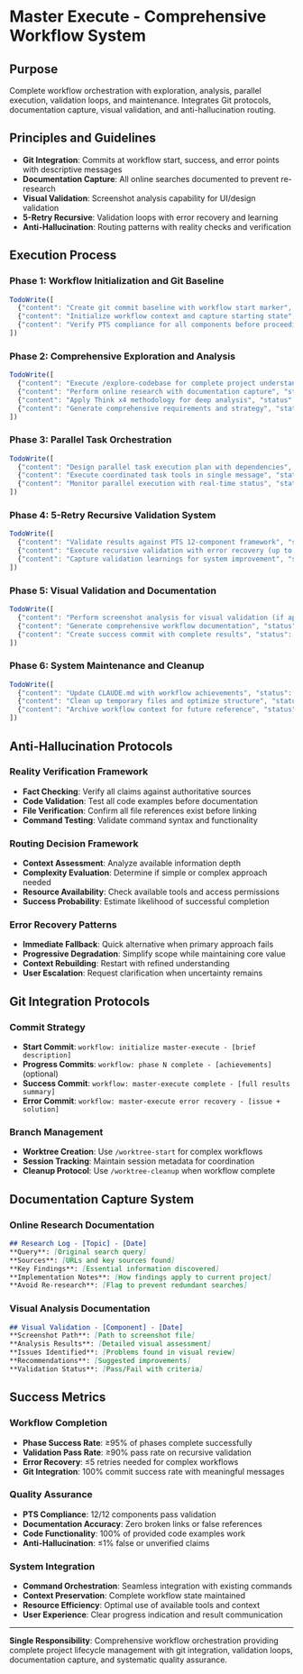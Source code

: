 # Master Execute - Comprehensive Workflow System

## Purpose
Complete workflow orchestration with exploration, analysis, parallel execution, validation loops, and maintenance. Integrates Git protocols, documentation capture, visual validation, and anti-hallucination routing.

## Principles and Guidelines
- **Git Integration**: Commits at workflow start, success, and error points with descriptive messages
- **Documentation Capture**: All online searches documented to prevent re-research
- **Visual Validation**: Screenshot analysis capability for UI/design validation
- **5-Retry Recursive**: Validation loops with error recovery and learning
- **Anti-Hallucination**: Routing patterns with reality checks and verification

## Execution Process

### Phase 1: Workflow Initialization and Git Baseline
```javascript
TodoWrite([
  {"content": "Create git commit baseline with workflow start marker", "status": "pending", "priority": "high", "id": "master-git-1"},
  {"content": "Initialize workflow context and capture starting state", "status": "pending", "priority": "high", "id": "master-init-1"},
  {"content": "Verify PTS compliance for all components before proceeding", "status": "pending", "priority": "high", "id": "master-pts-1"}
])
```

### Phase 2: Comprehensive Exploration and Analysis
```javascript
TodoWrite([
  {"content": "Execute /explore-codebase for complete project understanding", "status": "pending", "priority": "high", "id": "master-explore-1"},
  {"content": "Perform online research with documentation capture", "status": "pending", "priority": "high", "id": "master-research-1"},
  {"content": "Apply Think x4 methodology for deep analysis", "status": "pending", "priority": "high", "id": "master-think-1"},
  {"content": "Generate comprehensive requirements and strategy", "status": "pending", "priority": "high", "id": "master-strategy-1"}
])
```

### Phase 3: Parallel Task Orchestration
```javascript
TodoWrite([
  {"content": "Design parallel task execution plan with dependencies", "status": "pending", "priority": "high", "id": "master-parallel-1"},
  {"content": "Execute coordinated task tools in single message", "status": "pending", "priority": "high", "id": "master-execute-1"},
  {"content": "Monitor parallel execution with real-time status", "status": "pending", "priority": "medium", "id": "master-monitor-1"}
])
```

### Phase 4: 5-Retry Recursive Validation System
```javascript
TodoWrite([
  {"content": "Validate results against PTS 12-component framework", "status": "pending", "priority": "high", "id": "master-validate-1"},
  {"content": "Execute recursive validation with error recovery (up to 5 retries)", "status": "pending", "priority": "high", "id": "master-retry-1"},
  {"content": "Capture validation learnings for system improvement", "status": "pending", "priority": "medium", "id": "master-learn-1"}
])
```

### Phase 5: Visual Validation and Documentation
```javascript
TodoWrite([
  {"content": "Perform screenshot analysis for visual validation (if applicable)", "status": "pending", "priority": "medium", "id": "master-visual-1"},
  {"content": "Generate comprehensive workflow documentation", "status": "pending", "priority": "medium", "id": "master-doc-1"},
  {"content": "Create success commit with complete results", "status": "pending", "priority": "high", "id": "master-success-1"}
])
```

### Phase 6: System Maintenance and Cleanup
```javascript
TodoWrite([
  {"content": "Update CLAUDE.md with workflow achievements", "status": "pending", "priority": "medium", "id": "master-update-1"},
  {"content": "Clean up temporary files and optimize structure", "status": "pending", "priority": "low", "id": "master-cleanup-1"},
  {"content": "Archive workflow context for future reference", "status": "pending", "priority": "low", "id": "master-archive-1"}
])
```

## Anti-Hallucination Protocols

### Reality Verification Framework
- **Fact Checking**: Verify all claims against authoritative sources
- **Code Validation**: Test all code examples before documentation
- **File Verification**: Confirm all file references exist before linking
- **Command Testing**: Validate command syntax and functionality

### Routing Decision Framework
- **Context Assessment**: Analyze available information depth
- **Complexity Evaluation**: Determine if simple or complex approach needed
- **Resource Availability**: Check available tools and access permissions
- **Success Probability**: Estimate likelihood of successful completion

### Error Recovery Patterns
- **Immediate Fallback**: Quick alternative when primary approach fails
- **Progressive Degradation**: Simplify scope while maintaining core value
- **Context Rebuilding**: Restart with refined understanding
- **User Escalation**: Request clarification when uncertainty remains

## Git Integration Protocols

### Commit Strategy
- **Start Commit**: `workflow: initialize master-execute - [brief description]`
- **Progress Commits**: `workflow: phase N complete - [achievements]` (optional)
- **Success Commit**: `workflow: master-execute complete - [full results summary]`
- **Error Commit**: `workflow: master-execute error recovery - [issue + solution]`

### Branch Management
- **Worktree Creation**: Use `/worktree-start` for complex workflows
- **Session Tracking**: Maintain session metadata for coordination
- **Cleanup Protocol**: Use `/worktree-cleanup` when workflow complete

## Documentation Capture System

### Online Research Documentation
```markdown
## Research Log - [Topic] - [Date]
**Query**: [Original search query]
**Sources**: [URLs and key sources found]
**Key Findings**: [Essential information discovered]
**Implementation Notes**: [How findings apply to current project]
**Avoid Re-research**: [Flag to prevent redundant searches]
```

### Visual Analysis Documentation
```markdown
## Visual Validation - [Component] - [Date]
**Screenshot Path**: [Path to screenshot file]
**Analysis Results**: [Detailed visual assessment]
**Issues Identified**: [Problems found in visual review]
**Recommendations**: [Suggested improvements]
**Validation Status**: [Pass/Fail with criteria]
```

## Success Metrics

### Workflow Completion
- **Phase Success Rate**: ≥95% of phases complete successfully
- **Validation Pass Rate**: ≥90% pass rate on recursive validation
- **Error Recovery**: ≤5 retries needed for complex workflows
- **Git Integration**: 100% commit success rate with meaningful messages

### Quality Assurance
- **PTS Compliance**: 12/12 components pass validation
- **Documentation Accuracy**: Zero broken links or false references
- **Code Functionality**: 100% of provided code examples work
- **Anti-Hallucination**: ≤1% false or unverified claims

### System Integration
- **Command Orchestration**: Seamless integration with existing commands
- **Context Preservation**: Complete workflow state maintained
- **Resource Efficiency**: Optimal use of available tools and context
- **User Experience**: Clear progress indication and result communication

---

**Single Responsibility**: Comprehensive workflow orchestration providing complete project lifecycle management with git integration, validation loops, documentation capture, and systematic quality assurance.
